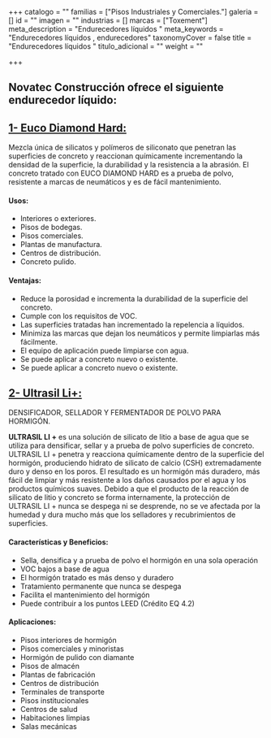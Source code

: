 +++
catalogo = ""
familias = ["Pisos Industriales y Comerciales."]
galeria = []
id = ""
imagen = ""
industrias = []
marcas = ["Toxement"]
meta_description = "Endurecedores líquidos  "
meta_keywords = "Endurecedores líquidos , endurecedores"
taxonomyCover = false
title = "Endurecedores líquidos  "
titulo_adicional = ""
weight = ""

+++
## Novatec Construcción ofrece el siguiente endurecedor líquido:

## [**1- Euco Diamond Hard:**](http://www.eucomex.com.mx/portafolio/productos/densificadores/densificadores/euco-diamond-hard/)

Mezcla única de silicatos y polímeros de siliconato que penetran las superficies de concreto y reaccionan químicamente incrementando la densidad de la superficie, la durabilidad y la resistencia a la abrasión. El concreto tratado con EUCO DIAMOND HARD es a prueba de polvo, resistente a marcas de neumáticos y es de fácil mantenimiento.

#### **Usos:**

* Interiores o exteriores.
* Pisos de bodegas.
* Pisos comerciales.
* Plantas de manufactura.
* Centros de distribución.
* Concreto pulido.

#### **Ventajas:**

* Reduce la porosidad e incrementa la durabilidad de la superficie del concreto.
* Cumple con los requisitos de VOC.
* Las superficies tratadas han incrementado la repelencia a líquidos.
* Minimiza las marcas que dejan los neumáticos y permite limpiarlas más fácilmente.
* El equipo de aplicación puede limpiarse con agua.
* Se puede aplicar a concreto nuevo o existente.
* Se puede aplicar a concreto nuevo o existente.

## [**2- Ultrasil Li+:**](https://www.euclidchemical.com/products/construction-products/liquid-densifiers/ultrasil-liplus/)

DENSIFICADOR, SELLADOR Y FERMENTADOR DE POLVO PARA HORMIGÓN.

**ULTRASIL LI +** es una solución de silicato de litio a base de agua que se utiliza para densificar, sellar y a prueba de polvo superficies de concreto. ULTRASIL LI + penetra y reacciona químicamente dentro de la superficie del hormigón, produciendo hidrato de silicato de calcio (CSH) extremadamente duro y denso en los poros. El resultado es un hormigón más duradero, más fácil de limpiar y más resistente a los daños causados ​​por el agua y los productos químicos suaves. Debido a que el producto de la reacción de silicato de litio y concreto se forma internamente, la protección de ULTRASIL LI + nunca se despega ni se desprende, no se ve afectada por la humedad y dura mucho más que los selladores y recubrimientos de superficies.

#### **Características y Beneficios:**

* Sella, densifica y a prueba de polvo el hormigón en una sola operación
* VOC bajos a base de agua
* El hormigón tratado es más denso y duradero
* Tratamiento permanente que nunca se despega
* Facilita el mantenimiento del hormigón
* Puede contribuir a los puntos LEED (Crédito EQ 4.2)

#### **Aplicaciones:**

* Pisos interiores de hormigón
* Pisos comerciales y minoristas
* Hormigón de pulido con diamante
* Pisos de almacén
* Plantas de fabricación
* Centros de distribución
* Terminales de transporte
* Pisos institucionales
* Centros de salud
* Habitaciones limpias
* Salas mecánicas